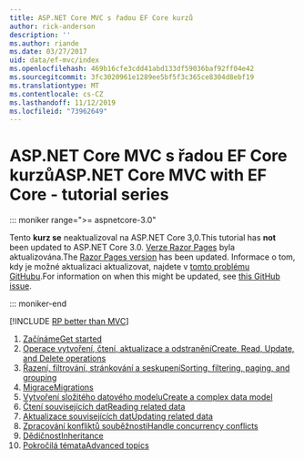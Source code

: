 ```yaml
---
title: ASP.NET Core MVC s řadou EF Core kurzů
author: rick-anderson
description: ''
ms.author: riande
ms.date: 03/27/2017
uid: data/ef-mvc/index
ms.openlocfilehash: 469b16cfe3cdd41abd133df59036baf92ff04e42
ms.sourcegitcommit: 3fc3020961e1289ee5bf5f3c365ce8304d8ebf19
ms.translationtype: MT
ms.contentlocale: cs-CZ
ms.lasthandoff: 11/12/2019
ms.locfileid: "73962649"
---
```

# <a name="aspnet-core-mvc-with-ef-core---tutorial-series"></a><span data-ttu-id="5ce69-102">ASP.NET Core MVC s řadou EF Core kurzů</span><span class="sxs-lookup"><span data-stu-id="5ce69-102">ASP.NET Core MVC with EF Core - tutorial series</span></span>

::: moniker range=">= aspnetcore-3.0"

<span data-ttu-id="5ce69-103">Tento **kurz se** neaktualizoval na ASP.NET Core 3,0.</span><span class="sxs-lookup"><span data-stu-id="5ce69-103">This tutorial has **not** been updated to ASP.NET Core 3.0.</span></span> <span data-ttu-id="5ce69-104">[Verze Razor Pages](xref:data/ef-rp/intro) byla aktualizována.</span><span class="sxs-lookup"><span data-stu-id="5ce69-104">The [Razor Pages version](xref:data/ef-rp/intro) has been updated.</span></span> <span data-ttu-id="5ce69-105">Informace o tom, kdy je možné aktualizaci aktualizovat, najdete v [tomto problému GitHubu](https://github.com/aspnet/AspNetCore.Docs/issues/13920).</span><span class="sxs-lookup"><span data-stu-id="5ce69-105">For information on when this might be updated, see [this GitHub issue](https://github.com/aspnet/AspNetCore.Docs/issues/13920).</span></span>

::: moniker-end

[!INCLUDE [RP better than MVC](../../includes/RP-EF/rp-over-mvc.md)]

1. [<span data-ttu-id="5ce69-106">Začínáme</span><span class="sxs-lookup"><span data-stu-id="5ce69-106">Get started</span></span>](xref:data/ef-mvc/intro)
1. [<span data-ttu-id="5ce69-107">Operace vytvoření, čtení, aktualizace a odstranění</span><span class="sxs-lookup"><span data-stu-id="5ce69-107">Create, Read, Update, and Delete operations</span></span>](xref:data/ef-mvc/crud)
1. [<span data-ttu-id="5ce69-108">Řazení, filtrování, stránkování a seskupení</span><span class="sxs-lookup"><span data-stu-id="5ce69-108">Sorting, filtering, paging, and grouping</span></span>](xref:data/ef-mvc/sort-filter-page)
1. [<span data-ttu-id="5ce69-109">Migrace</span><span class="sxs-lookup"><span data-stu-id="5ce69-109">Migrations</span></span>](xref:data/ef-mvc/migrations)
1. [<span data-ttu-id="5ce69-110">Vytvoření složitého datového modelu</span><span class="sxs-lookup"><span data-stu-id="5ce69-110">Create a complex data model</span></span>](xref:data/ef-mvc/complex-data-model)
1. [<span data-ttu-id="5ce69-111">Čtení souvisejících dat</span><span class="sxs-lookup"><span data-stu-id="5ce69-111">Reading related data</span></span>](xref:data/ef-mvc/read-related-data)
1. [<span data-ttu-id="5ce69-112">Aktualizace souvisejících dat</span><span class="sxs-lookup"><span data-stu-id="5ce69-112">Updating related data</span></span>](xref:data/ef-mvc/update-related-data)
1. [<span data-ttu-id="5ce69-113">Zpracování konfliktů souběžnosti</span><span class="sxs-lookup"><span data-stu-id="5ce69-113">Handle concurrency conflicts</span></span>](xref:data/ef-mvc/concurrency)
1. [<span data-ttu-id="5ce69-114">Dědičnost</span><span class="sxs-lookup"><span data-stu-id="5ce69-114">Inheritance</span></span>](xref:data/ef-mvc/inheritance)
1. [<span data-ttu-id="5ce69-115">Pokročilá témata</span><span class="sxs-lookup"><span data-stu-id="5ce69-115">Advanced topics</span></span>](xref:data/ef-mvc/advanced)
